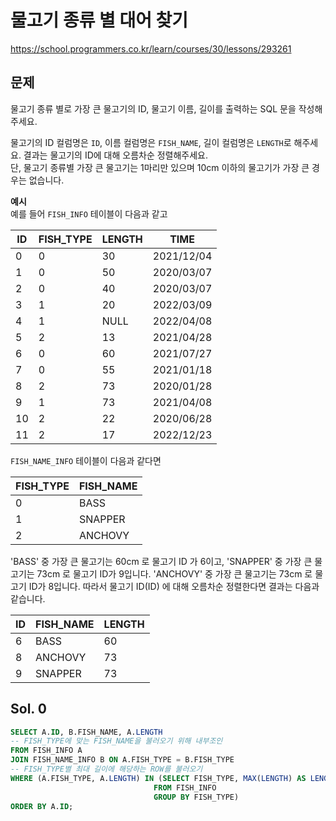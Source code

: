 # 물고기 종류 별 대어 찾기
https://school.programmers.co.kr/learn/courses/30/lessons/293261

## 문제
물고기 종류 별로 가장 큰 물고기의 ID, 물고기 이름, 길이를 출력하는 SQL 문을 작성해주세요.

물고기의 ID 컬럼명은 `ID`, 이름 컬럼명은 `FISH_NAME`, 길이 컬럼명은 `LENGTH`로 해주세요.
결과는 물고기의 ID에 대해 오름차순 정렬해주세요.   
단, 물고기 종류별 가장 큰 물고기는 1마리만 있으며 10cm 이하의 물고기가 가장 큰 경우는 없습니다.

**예시**   
예를 들어 `FISH_INFO` 테이블이 다음과 같고

| ID | FISH_TYPE | LENGTH | TIME       |
|----|-----------|--------|------------|
| 0  | 0         | 30     | 2021/12/04 |
| 1  | 0         | 50     | 2020/03/07 |
| 2  | 0         | 40     | 2020/03/07 |
| 3  | 1         | 20     | 2022/03/09 |
| 4  | 1         | NULL   | 2022/04/08 |
| 5  | 2         | 13     | 2021/04/28 |
| 6  | 0         | 60     | 2021/07/27 |
| 7  | 0         | 55     | 2021/01/18 |
| 8  | 2         | 73     | 2020/01/28 |
| 9  | 1         | 73     | 2021/04/08 |
| 10 | 2         | 22     | 2020/06/28 |
| 11 | 2         | 17     | 2022/12/23 |

`FISH_NAME_INFO` 테이블이 다음과 같다면

| FISH_TYPE | FISH_NAME | 
|-----------|-----------| 
| 0         | BASS      | 
| 1         | SNAPPER   | 
| 2         | ANCHOVY   | 

'BASS' 중 가장 큰 물고기는 60cm 로 물고기 ID 가 6이고, 'SNAPPER' 중 가장 큰 물고기는 73cm 로 물고기 ID가 9입니다. 'ANCHOVY' 중 가장 큰 물고기는 73cm 로 물고기 ID가 8입니다. 따라서 물고기 ID(ID) 에 대해 오름차순 정렬한다면 결과는 다음과 같습니다.

| ID | FISH_NAME | LENGTH | 
|----|-----------|--------| 
| 6  | BASS      | 60     | 
| 8  | ANCHOVY   | 73     | 
| 9  | SNAPPER   | 73     |

## Sol. 0
```sql
SELECT A.ID, B.FISH_NAME, A.LENGTH
-- FISH_TYPE에 맞는 FISH_NAME을 불러오기 위해 내부조인
FROM FISH_INFO A
JOIN FISH_NAME_INFO B ON A.FISH_TYPE = B.FISH_TYPE
-- FISH_TYPE별 최대 길이에 해당하는 ROW를 불러오기
WHERE (A.FISH_TYPE, A.LENGTH) IN (SELECT FISH_TYPE, MAX(LENGTH) AS LENGTH
                                FROM FISH_INFO
                                GROUP BY FISH_TYPE)
ORDER BY A.ID;
```